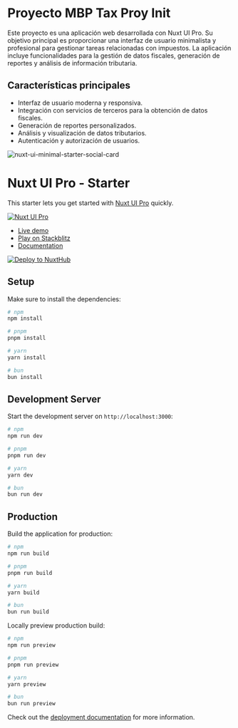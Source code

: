 # Proyecto MBP Tax Proy Init

Este proyecto es una aplicación web desarrollada con Nuxt UI Pro. Su objetivo principal es proporcionar una interfaz de usuario minimalista y profesional para gestionar tareas relacionadas con impuestos. La aplicación incluye funcionalidades para la gestión de datos fiscales, generación de reportes y análisis de información tributaria.

## Características principales

- Interfaz de usuario moderna y responsiva.
- Integración con servicios de terceros para la obtención de datos fiscales.
- Generación de reportes personalizados.
- Análisis y visualización de datos tributarios.
- Autenticación y autorización de usuarios.

![nuxt-ui-minimal-starter-social-card](https://github.com/nuxt-ui-pro/starter/assets/739984/2ab2f391-718f-4188-95db-20b8768bbf9d)

# Nuxt UI Pro - Starter

This starter lets you get started with [Nuxt UI Pro](https://ui.nuxt.com/pro) quickly.

[![Nuxt UI Pro](https://img.shields.io/badge/Made%20with-Nuxt%20UI%20Pro-00DC82?logo=nuxt.js&labelColor=020420)](https://ui.nuxt.com/pro)

- [Live demo](https://ui-pro-starter.nuxt.dev)
- [Play on Stackblitz](https://stackblitz.com/github/nuxt-ui-pro/starter)
- [Documentation](https://ui.nuxt.com/pro/getting-started)

[![Deploy to NuxtHub](https://hub.nuxt.com/button.svg)](https://hub.nuxt.com/new?repo=nuxt-ui-pro/starter)

## Setup

Make sure to install the dependencies:

```bash
# npm
npm install

# pnpm
pnpm install

# yarn
yarn install

# bun
bun install
```

## Development Server

Start the development server on `http://localhost:3000`:

```bash
# npm
npm run dev

# pnpm
pnpm run dev

# yarn
yarn dev

# bun
bun run dev
```

## Production

Build the application for production:

```bash
# npm
npm run build

# pnpm
pnpm run build

# yarn
yarn build

# bun
bun run build
```

Locally preview production build:

```bash
# npm
npm run preview

# pnpm
pnpm run preview

# yarn
yarn preview

# bun
bun run preview
```

Check out the [deployment documentation](https://nuxt.com/docs/getting-started/deployment) for more information.
